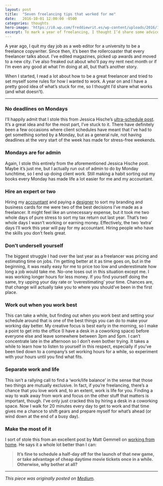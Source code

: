 ```yaml
---
layout: post
title:  "Seven freelancing tips that worked for me"
date:   2016-10-01 12:00:00 -0500
categories: thoughts
hero-image: 'https://i0.wp.com/freddiewrit.es/wp-content/uploads/2016/10/freddie-old-desk.jpg?w=2992&ssl=1'
excerpt: To mark a year of freelancing, I thought I’d share some advice I’ve followed that’s helped me along the way.
---
```

A year ago, I quit my day job as a web editor for a university to be a freelance copywriter. Since then, it’s been the rollercoaster that every freelancer talks about. I’ve edited magazines, picked up awards and moved to a new city. I’ve also freaked out about who’ll pay my rent next month or if I’m even any good at what I’m doing at all, but that’s another story.

When I started, I read a lot about how to be a great freelancer and tried to set myself some rules for how I wanted to work. A year on and I have a pretty good idea of what’s stuck for me, so I thought I’d share what works (and what doesn’t).

---------------

### No deadlines on Mondays

I’ll happily admit that I stole this from Jessica Hische’s [ultra-schedule post](http://jessicahische.is/thinkingthoughtsonscheduling). It’s a great idea and for the most part, I’ve stuck to it. There have definitely been a few occasions where client schedules have meant that I’ve had to get something sorted by a Monday, but as a general rule, not having deadlines at the very start of the week has made for stress-free weekends.

### Mondays are for admin

Again, I stole this entirely from the aforementioned Jessica Hische post. Maybe it’s just me, but I actually run out of admin to do by Monday lunchtime, so I end up doing client work. Still making a habit sorting out my books every Monday has made life a lot easier for me and my accountant.

### Hire an expert or two

Hiring my [accountant](https://www.phm-accountants.co.uk/) and paying a [designer](https://www.danielduke.me/) to sort my branding and business cards for me were two of the best decisions I’ve made as a freelancer. It might feel like an unnecessary expense, but it took me two whole days of pure stress to sort my tax return out last year. That’s two whole days I wasn’t working or earning money. Effectively, the two ‘extra’ days I’ll work this year will pay for my accountant. Hiring people who have the skills you don’t feels great.

### Don’t undersell yourself

The biggest struggle I had over the last year as a freelancer was pricing and estimating time on jobs. I’m getting better at it as time goes on, but in the beginning, it was really easy for me to price too low and underestimate how long a job would take me. No-one loses out in this situation except me. I was working longer hours for less money. If you find yourself doing the same, try upping your day rate or ‘overestimating’ your time. Chances are, that change will actually take you to where you should’ve been in the first place.

### Work out when you work best

This can take a while, but finding out when you work best and setting your schedule around that is one of the best things you can do to make your working day better. My creative focus is best early in the morning, so I make a point to get into the office (I have a desk in a coworking space) before everyone else and leave somewhere between 3pm and 5pm. I can’t concentrate late in the afternoon so I don’t even bother trying. It takes a while to learn how to listen to yourself in this respect, especially if you’ve been tied down to a company’s set working hours for a while, so experiment with your hours until you find what fits.

### Separate work and life

This isn’t a rallying call to find a ‘work/life balance’ in the sense that those two things are mutually exclusive. In fact, if you’re freelancing, there’s a chance that you love work and, to an extent, work is life for you. Finding a way to walk away from work and focus on the other stuff that matters is important, though. I’ve only just cracked this by hiring a desk in a coworking space. Now I walk for 20 minutes every day to get to work and that time gives me a chance to shift gears and prepare myself for what’s ahead (or wind down at the end of a busy day).

### Make the most of it

I sort of stole this from an excellent post by Matt Gemmell on [working from home](https://mattgemmell.com/working-from-home/). He says it a whole lot better than I can:

> **It’s fine to schedule a half-day off for the launch of that new game, or take advantage of cheap daytime movie tickets once in a while. Otherwise, why bother at all?**

---------------

*This piece was originally posted on [Medium](https://medium.com/@freddiewrites/ive-been-freelancing-for-a-year-here-are-seven-tips-that-worked-for-me-a5a50af970cf#.lsbbiyvhf).*
